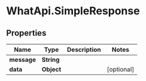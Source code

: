 # WhatApi.SimpleResponse

## Properties
Name | Type | Description | Notes
------------ | ------------- | ------------- | -------------
**message** | **String** |  | 
**data** | **Object** |  | [optional] 


